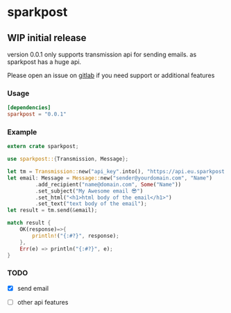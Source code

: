 # sparkpost
## WIP initial release
version 0.0.1 only supports transmission api for sending emails.
as sparkpost has a huge api.

Please open an issue on [gitlab](https://gitlab.com/mygnu/spark_post/issues) if you need support or additional features

### Usage
```toml
[dependencies]
sparkpost = "0.0.1"

```


### Example
```rust
extern crate sparkpost;

use sparkpost::{Transmission, Message};

let tm = Transmission::new("api_key".into(), "https://api.eu.sparkpost.com/api/v1".into());
let email: Message = Message::new("sender@yourdomain.com", "Name")
         .add_recipient("name@domain.com", Some("Name"))
         .set_subject("My Awesome email 😎")
         .set_html("<h1>html body of the email</h1>")
         .set_text("text body of the email");
let result = tm.send(&email);

match result {
    OK(response)=>{
        println!("{:#?}", response);
    },
    Err(e) => println("{:#?}", e);
}

```
### TODO
- [X] send email
- [ ] other api features

